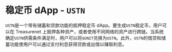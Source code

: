 # 稳定币 dApp - `USTN`

`USTN`是一个带有储蓄和贷款功能的抵押稳定币 dApp。要生成`USTN`稳定币，用户可以在 Treasurenet 上抵押各种资产，或者使用不同网络的资产进行跨链。当系统确定`USTN`供需条件满足时，用户可以将`$UNIT`兑换为`USTN`。此外，`USTN`的借贷和储蓄功能使用户可以通过支付利息获得贷款或出借以赚取利息。
